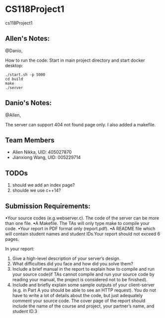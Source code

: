 # CS118Project1
cs118Project1

## Allen's Notes:
@Danio, 

How to run the code:
Start in main project directory and start docker desktop:
```
./start.sh -p 5000
cd build
make
./server
```

## Danio's Notes:
@Allen,

The server can support 404 not found page only. I also added a makefile.

## Team Members
* Allen Nikka, UID: 405027870
* Jianxiong Wang, UID: 005229714


## TODOs

1. should we add an index page?
2. shoulde we use c++14?

## Submission Requirements:
•Your source codes (e.g.webserver.c).  The code of the server can be more than one file.
•A Makefile.  The TAs will only type make to compile your code.
•Your report in PDF format only (report.pdf).
•A README file which will contain student names and student IDs.Your report should not exceed 6 pages.  

In your report:
1.  Give a high-level description of your server’s design.
2.  What difficulties did you face and how did you solve them?
3.  Include  a  brief  manual  in  the  report  to  explain  how  to  compile  and  run  your  source  code(if  TAs  cannot  compile  and  run  your  source  code  by  reading  your  manual,  the  project  is considered not to be finished).
4.  Include  and  briefly  explain  some  sample  outputs  of  your  client-server  (e.g.   in  Part  A  you should be able to see an HTTP request).  You do not have to write a lot of details about the code, but just adequately comment your source code.  The cover page of the report should include the name of the course and project, your partner’s name, and student ID.3
